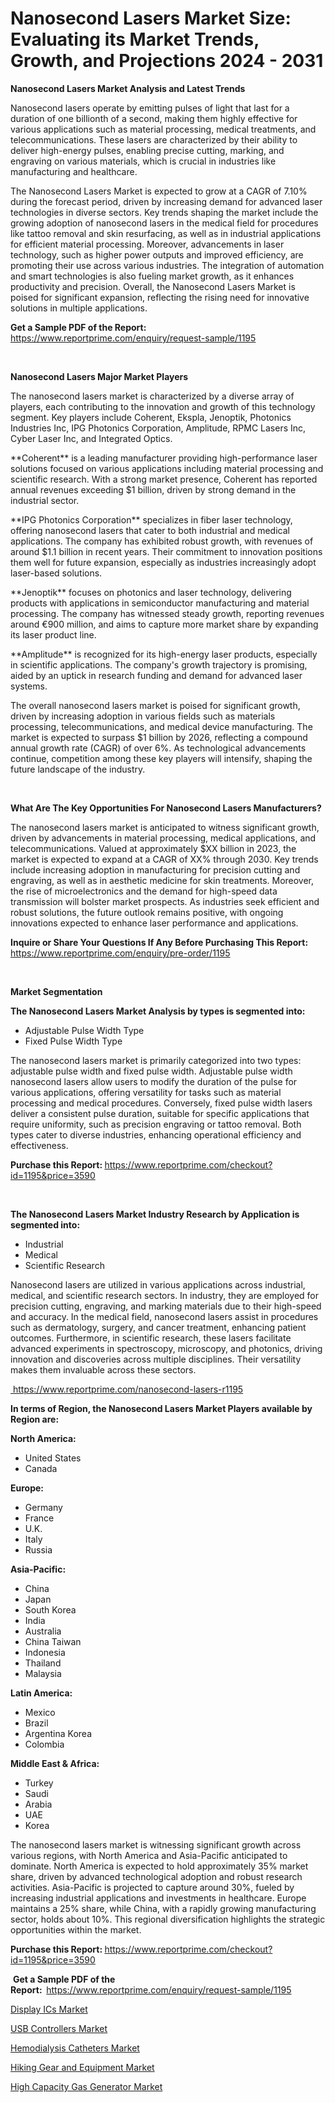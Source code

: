 <p><h1>Nanosecond Lasers Market Size: Evaluating its Market Trends, Growth, and Projections 2024 - 2031</h1></p><p><strong>Nanosecond Lasers Market Analysis and Latest Trends</strong></p>
<p><p>Nanosecond lasers operate by emitting pulses of light that last for a duration of one billionth of a second, making them highly effective for various applications such as material processing, medical treatments, and telecommunications. These lasers are characterized by their ability to deliver high-energy pulses, enabling precise cutting, marking, and engraving on various materials, which is crucial in industries like manufacturing and healthcare.</p><p>The Nanosecond Lasers Market is expected to grow at a CAGR of 7.10% during the forecast period, driven by increasing demand for advanced laser technologies in diverse sectors. Key trends shaping the market include the growing adoption of nanosecond lasers in the medical field for procedures like tattoo removal and skin resurfacing, as well as in industrial applications for efficient material processing. Moreover, advancements in laser technology, such as higher power outputs and improved efficiency, are promoting their use across various industries. The integration of automation and smart technologies is also fueling market growth, as it enhances productivity and precision. Overall, the Nanosecond Lasers Market is poised for significant expansion, reflecting the rising need for innovative solutions in multiple applications.</p></p>
<p><strong>Get a Sample PDF of the Report:&nbsp;</strong> <a href="https://www.reportprime.com/enquiry/request-sample/1195?utm_campaign=1137&utm_medium=2&utm_source=Github&utm_content=ia&utm_term=24122024&utm_id=nanosecond-lasers">https://www.reportprime.com/enquiry/request-sample/1195</a></p>
<p>&nbsp;</p>
<p><strong>Nanosecond Lasers Major Market Players</strong></p>
<p><p>The nanosecond lasers market is characterized by a diverse array of players, each contributing to the innovation and growth of this technology segment. Key players include Coherent, Ekspla, Jenoptik, Photonics Industries Inc, IPG Photonics Corporation, Amplitude, RPMC Lasers Inc, Cyber Laser Inc, and Integrated Optics.</p><p>**Coherent** is a leading manufacturer providing high-performance laser solutions focused on various applications including material processing and scientific research. With a strong market presence, Coherent has reported annual revenues exceeding $1 billion, driven by strong demand in the industrial sector.</p><p>**IPG Photonics Corporation** specializes in fiber laser technology, offering nanosecond lasers that cater to both industrial and medical applications. The company has exhibited robust growth, with revenues of around $1.1 billion in recent years. Their commitment to innovation positions them well for future expansion, especially as industries increasingly adopt laser-based solutions.</p><p>**Jenoptik** focuses on photonics and laser technology, delivering products with applications in semiconductor manufacturing and material processing. The company has witnessed steady growth, reporting revenues around €900 million, and aims to capture more market share by expanding its laser product line.</p><p>**Amplitude** is recognized for its high-energy laser products, especially in scientific applications. The company's growth trajectory is promising, aided by an uptick in research funding and demand for advanced laser systems.</p><p>The overall nanosecond lasers market is poised for significant growth, driven by increasing adoption in various fields such as materials processing, telecommunications, and medical device manufacturing. The market is expected to surpass $1 billion by 2026, reflecting a compound annual growth rate (CAGR) of over 6%. As technological advancements continue, competition among these key players will intensify, shaping the future landscape of the industry.</p></p>
<p>&nbsp;</p>
<p><strong>What Are The Key Opportunities For Nanosecond Lasers Manufacturers?</strong></p>
<p><p>The nanosecond lasers market is anticipated to witness significant growth, driven by advancements in material processing, medical applications, and telecommunications. Valued at approximately $XX billion in 2023, the market is expected to expand at a CAGR of XX% through 2030. Key trends include increasing adoption in manufacturing for precision cutting and engraving, as well as in aesthetic medicine for skin treatments. Moreover, the rise of microelectronics and the demand for high-speed data transmission will bolster market prospects. As industries seek efficient and robust solutions, the future outlook remains positive, with ongoing innovations expected to enhance laser performance and applications.</p></p>
<p><strong>Inquire or Share Your Questions If Any Before Purchasing This Report:</strong> <a href="https://www.reportprime.com/enquiry/pre-order/1195?utm_campaign=1137&utm_medium=2&utm_source=Github&utm_content=ia&utm_term=24122024&utm_id=nanosecond-lasers">https://www.reportprime.com/enquiry/pre-order/1195</a></p>
<p>&nbsp;</p>
<p><strong>Market Segmentation</strong></p>
<p><strong>The Nanosecond Lasers Market Analysis by types is segmented into:</strong></p>
<p><ul><li>Adjustable Pulse Width Type</li><li>Fixed Pulse Width Type</li></ul></p>
<p><p>The nanosecond lasers market is primarily categorized into two types: adjustable pulse width and fixed pulse width. Adjustable pulse width nanosecond lasers allow users to modify the duration of the pulse for various applications, offering versatility for tasks such as material processing and medical procedures. Conversely, fixed pulse width lasers deliver a consistent pulse duration, suitable for specific applications that require uniformity, such as precision engraving or tattoo removal. Both types cater to diverse industries, enhancing operational efficiency and effectiveness.</p></p>
<p><strong>Purchase this Report:&nbsp;</strong><a href="https://www.reportprime.com/checkout?id=1195&price=3590&utm_campaign=1137&utm_medium=2&utm_source=Github&utm_content=ia&utm_term=24122024&utm_id=nanosecond-lasers">https://www.reportprime.com/checkout?id=1195&price=3590</a></p>
<p>&nbsp;</p>
<p><strong>The Nanosecond Lasers Market Industry Research by Application is segmented into:</strong></p>
<p><ul><li>Industrial</li><li>Medical</li><li>Scientific Research</li></ul></p>
<p><p>Nanosecond lasers are utilized in various applications across industrial, medical, and scientific research sectors. In industry, they are employed for precision cutting, engraving, and marking materials due to their high-speed and accuracy. In the medical field, nanosecond lasers assist in procedures such as dermatology, surgery, and cancer treatment, enhancing patient outcomes. Furthermore, in scientific research, these lasers facilitate advanced experiments in spectroscopy, microscopy, and photonics, driving innovation and discoveries across multiple disciplines. Their versatility makes them invaluable across these sectors.</p></p>
<p><a href="https://www.reportprime.com/nanosecond-lasers-r1195?utm_campaign=1137&utm_medium=2&utm_source=Github&utm_content=ia&utm_term=24122024&utm_id=nanosecond-lasers">&nbsp;https://www.reportprime.com/nanosecond-lasers-r1195</a></p>
<p><strong>In terms of Region, the Nanosecond Lasers Market Players available by Region are:</strong></p>
<p>
    <p> <strong> North America: </strong>
        <ul>
            <li>United States</li>
            <li>Canada</li>
        </ul>
        </p> 
    <p> <strong> Europe: </strong>
        <ul>
            <li>Germany</li>
            <li>France</li>
            <li>U.K.</li>
            <li>Italy</li>
            <li>Russia</li>
        </ul>
        </p> 
    <p> <strong> Asia-Pacific: </strong>
        <ul>
            <li>China</li>
            <li>Japan</li>
            <li>South Korea</li>
            <li>India</li>
            <li>Australia</li>
            <li>China Taiwan</li>
            <li>Indonesia</li>
            <li>Thailand</li>
            <li>Malaysia</li>
        </ul>
        </p> 
    <p> <strong> Latin America: </strong>
        <ul>
            <li>Mexico</li>
            <li>Brazil</li>
            <li>Argentina Korea</li>
            <li>Colombia</li>
        </ul>
        </p> 
    <p> <strong> Middle East & Africa: </strong>
        <ul>
            <li>Turkey</li>
            <li>Saudi</li>
            <li>Arabia</li>
            <li>UAE</li>
            <li>Korea</li>
        </ul>
    </p>
    </p>
<p><p>The nanosecond lasers market is witnessing significant growth across various regions, with North America and Asia-Pacific anticipated to dominate. North America is expected to hold approximately 35% market share, driven by advanced technological adoption and robust research activities. Asia-Pacific is projected to capture around 30%, fueled by increasing industrial applications and investments in healthcare. Europe maintains a 25% share, while China, with a rapidly growing manufacturing sector, holds about 10%. This regional diversification highlights the strategic opportunities within the market.</p></p>
<p><strong>Purchase this Report: </strong><a href="https://www.reportprime.com/checkout?id=1195&price=3590&utm_campaign=1137&utm_medium=2&utm_source=Github&utm_content=ia&utm_term=24122024&utm_id=nanosecond-lasers">https://www.reportprime.com/checkout?id=1195&price=3590</a></p>
<p>&nbsp;<strong>Get a Sample PDF of the Report:&nbsp;&nbsp;</strong><a href="https://www.reportprime.com/enquiry/request-sample/1195?utm_campaign=1137&utm_medium=2&utm_source=Github&utm_content=ia&utm_term=24122024&utm_id=nanosecond-lasers">https://www.reportprime.com/enquiry/request-sample/1195</a></p>
<p><strong></strong></p>
<p><p><a href="https://github.com/raffadongraffadong/Market-Research-Report-List-1/blob/main/display-ics-market.md?utm_campaign=1137&utm_medium=2&utm_source=Github&utm_content=ia&utm_term=24122024&utm_id=nanosecond-lasers">Display ICs Market</a></p><p><a href="https://github.com/dolorespeddico90/Market-Research-Report-List-1/blob/main/usb-controllers-market.md?utm_campaign=1137&utm_medium=2&utm_source=Github&utm_content=ia&utm_term=24122024&utm_id=nanosecond-lasers">USB Controllers Market</a></p><p><a href="https://www.linkedin.com/pulse/hemodialysis-catheters-market-metrics-like-size-growth-j01oc?utm_campaign=1137&utm_medium=2&utm_source=Github&utm_content=ia&utm_term=24122024&utm_id=nanosecond-lasers">Hemodialysis Catheters Market</a></p><p><a href="https://www.linkedin.com/pulse/report-offers-thorough-study-hiking-gear-equipment-market-cagr-mgrac?utm_campaign=1137&utm_medium=2&utm_source=Github&utm_content=ia&utm_term=24122024&utm_id=nanosecond-lasers">Hiking Gear and Equipment Market</a></p><p><a href="https://www.linkedin.com/pulse/comprehensive-high-capacity-gas-generator-market-size-dique?utm_campaign=1137&utm_medium=2&utm_source=Github&utm_content=ia&utm_term=24122024&utm_id=nanosecond-lasers">High Capacity Gas Generator Market</a></p></p>